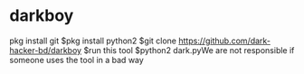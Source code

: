 # darkboy
pkg install git $pkg install python2 $git clone https://github.com/dark-hacker-bd/darkboy $run this tool $python2 dark.pyWe are not responsible if someone uses the tool in a bad way
